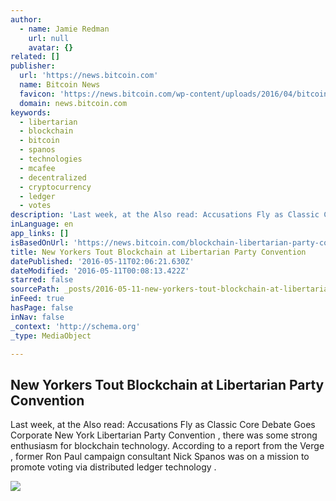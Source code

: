 ```yaml
---
author:
  - name: Jamie Redman
    url: null
    avatar: {}
related: []
publisher:
  url: 'https://news.bitcoin.com'
  name: Bitcoin News
  favicon: 'https://news.bitcoin.com/wp-content/uploads/2016/04/bitcoin_fav.png'
  domain: news.bitcoin.com
keywords:
  - libertarian
  - blockchain
  - bitcoin
  - spanos
  - technologies
  - mcafee
  - decentralized
  - cryptocurrency
  - ledger
  - votes
description: 'Last week, at the Also read: Accusations Fly as Classic Core Debate Goes Corporate New York Libertarian Party Convention , there was some strong enthusiasm for blockchain technology. According to a report from the Verge , former Ron Paul campaign consultant Nick Spanos was on a mission to promote voting via distributed ledger technology .'
inLanguage: en
app_links: []
isBasedOnUrl: 'https://news.bitcoin.com/blockchain-libertarian-party-convention/'
title: New Yorkers Tout Blockchain at Libertarian Party Convention
datePublished: '2016-05-11T02:06:21.630Z'
dateModified: '2016-05-11T00:08:13.422Z'
starred: false
sourcePath: _posts/2016-05-11-new-yorkers-tout-blockchain-at-libertarian-party-convention.md
inFeed: true
hasPage: false
inNav: false
_context: 'http://schema.org'
_type: MediaObject

---
```

<article style=""><h1>New Yorkers Tout Blockchain at Libertarian Party Convention</h1><p>Last week, at the Also read: Accusations Fly as Classic Core Debate Goes Corporate New York Libertarian Party Convention , there was some strong enthusiasm for blockchain technology. According to a report from the Verge , former Ron Paul campaign consultant Nick Spanos was on a mission to promote voting via distributed ledger technology .</p><img src="https://news.bitcoin.com/wp-content/uploads/2016/05/LP1.jpg" /></article>